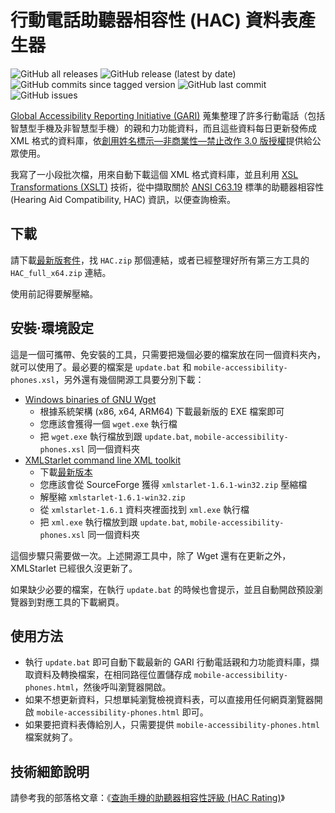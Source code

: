 # 行動電話助聽器相容性 (HAC) 資料表產生器
![GitHub all releases](https://img.shields.io/github/downloads/JediLin/Mobile-phones-HAC-data-table-generator/total?style=for-the-badge)
![GitHub release (latest by date)](https://img.shields.io/github/v/release/JediLin/Mobile-phones-HAC-data-table-generator?label=LATEST%20RELEASE&style=for-the-badge)
<br/>
![GitHub commits since tagged version](https://img.shields.io/github/commits-since/JediLin/Mobile-phones-HAC-data-table-generator/latest?style=for-the-badge)
![GitHub last commit](https://img.shields.io/github/last-commit/JediLin/Mobile-phones-HAC-data-table-generator?style=for-the-badge)
![GitHub issues](https://img.shields.io/github/issues/JediLin/Mobile-phones-HAC-data-table-generator?style=for-the-badge)

[Global Accessibility Reporting Initiative (GARI)](https://www.gari.info/) 蒐集整理了許多行動電話（包括智慧型手機及非智慧型手機）的親和力功能資料，而且這些資料每日更新發佈成 XML 格式的資料庫，依[創用姓名標示—非商業性—禁止改作 3.0 版授權](http://creativecommons.org/licenses/by-nc-nd/3.0/)提供給公眾使用。

我寫了一小段批次檔，用來自動下載這個 XML 格式資料庫，並且利用 [XSL Transformations (XSLT)](https://www.w3.org/TR/xslt/) 技術，從中擷取關於 [ANSI C63.19](https://ieeexplore.ieee.org/document/8906258) 標準的助聽器相容性 (Hearing Aid Compatibility, HAC) 資訊，以便查詢檢索。

## 下載

請下載[最新版套件](https://github.com/JediLin/Mobile-phones-HAC-data-table-generator/releases/latest)，找 `HAC.zip` 那個連結，或者已經整理好所有第三方工具的 `HAC_full_x64.zip` 連結。

使用前記得要解壓縮。

## 安裝‧環境設定

這是一個可攜帶、免安裝的工具，只需要把幾個必要的檔案放在同一個資料夾內，就可以使用了。最必要的檔案是 `update.bat` 和 `mobile-accessibility-phones.xsl`，另外還有幾個開源工具要分別下載：

- [Windows binaries of GNU Wget](https://eternallybored.org/misc/wget/)
  - 根據系統架構 (x86, x64, ARM64) 下載最新版的 EXE 檔案即可
  - 您應該會獲得一個 `wget.exe` 執行檔
  - 把 `wget.exe` 執行檔放到跟 `update.bat`, `mobile-accessibility-phones.xsl` 同一個資料夾
- [XMLStarlet command line XML toolkit](https://sourceforge.net/projects/xmlstar/)
  - 下載[最新版本](https://sourceforge.net/projects/xmlstar/files/latest/download)
  - 您應該會從 SourceForge 獲得 `xmlstarlet-1.6.1-win32.zip` 壓縮檔
  - 解壓縮 `xmlstarlet-1.6.1-win32.zip`
  - 從 `xmlstarlet-1.6.1` 資料夾裡面找到 `xml.exe` 執行檔
  - 把 `xml.exe` 執行檔放到跟 `update.bat`, `mobile-accessibility-phones.xsl` 同一個資料夾

這個步驟只需要做一次。上述開源工具中，除了 Wget 還有在更新之外，XMLStarlet 已經很久沒更新了。

如果缺少必要的檔案，在執行 `update.bat` 的時候也會提示，並且自動開啟預設瀏覽器到對應工具的下載網頁。

## 使用方法

- 執行 `update.bat` 即可自動下載最新的 GARI 行動電話親和力功能資料庫，擷取資料及轉換檔案，在相同路徑位置儲存成 `mobile-accessibility-phones.html`，然後呼叫瀏覽器開啟。
- 如果不想更新資料，只想單純瀏覽檢視資料表，可以直接用任何網頁瀏覽器開啟 `mobile-accessibility-phones.html` 即可。
- 如果要把資料表傳給別人，只需要提供 `mobile-accessibility-phones.html` 檔案就夠了。

## 技術細節說明

請參考我的部落格文章：《[查詢手機的助聽器相容性評級 (HAC Rating)](https://jedi.org/blog/archives/006259.html)》

